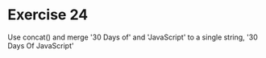 # Exercise 24
Use concat() and merge '30 Days of' and 'JavaScript' to a single string, '30 Days Of JavaScript'